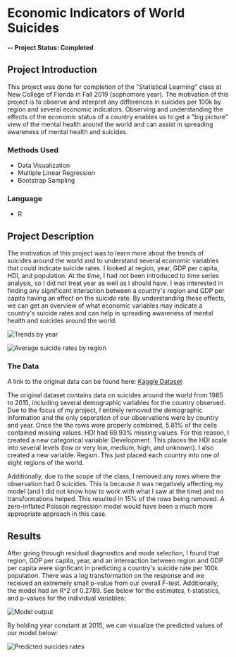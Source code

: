 # Economic Indicators of World Suicides

**-- Project Status: Completed**

## Project Introduction
This project was done for completion of the "Statistical Learning" class at New College of Florida in Fall 2019 (sophomore year). The motivation of this project is to observe and interpret any differences in suicides per 100k by region and several economic indicators. Observing and understanding the effects of the economic status of a country enables us to get a "big picture" view of the mental health around the world and can assist in spreading awareness of mental health and suicides. 

### Methods Used

- Data Visualization
- Multiple Linear Regression
- Bootstrap Sampling

### Language

- R

## Project Description

The motivation of this project was to learn more about the trends of suicides around the world and to understand several economic variables that could indicate suicide rates. I looked at region, year, GDP per capita, HDI, and population. At the time, I had not been introduced to time series analysis, so I did not treat year as well as I should have. I was interested in finding any significant interaction between a country's region and GDP per capita having an effect on the suicide rate. By understanding these effects, we can get an overview of what economic variables may indicate a country's suicide rates and can help in spreading awareness of mental health and suicides around the world.

![Trends by year](https://github.com/Joshuaingram/Economic-Indicators-of-World-Suicides/tree/master/images/suicides_by_year.PNG)

![Average suicide rates by region](https://github.com/Joshuaingram/Economic-Indicators-of-World-Suicides/tree/master/images/average_by_region.PNG)

### The Data

A link to the original data can be found here: [Kaggle Dataset](https://www.kaggle.com/russellyates88/suicide-rates-overview-1985-to-2016)

The original dataset contains data on suicides around the world from 1985 to 2015, including several demographic variables for the country observed. Due to the focus of my project, I entirely removed the demographic information and the only seperation of our observations were by country and year. Once the the rows were properly combined, 5.81% of the cells contained missing values. HDI had 69.93% missing values. For this reason, I created a new categorical variable: Development. This places the HDI scale into several levels (low or very low, medium, high, and unknown). I also created a new variable: Region. This just placed each country into one of eight regions of the world.

Additionally, due to the scope of the class, I removed any rows where the observation had 0 suicides. This is because it was negatively affecting my model (and I did not know how to work with what I saw at the time) and no transformations helped. This resulted in 15% of the rows being removed. A zero-inflated Poisson regression model would have been a much more appropriate approach in this case.

## Results

After going through residual diagnostics and mode selection, I found that region, GDP per capita, year, and an intereaction between region and GDP per capita were signficant in predicting a country's suicide rate per 100k population. There was a log transformation on the response and we received an extremely small p-value from our overall F-test. Additionally, the model had an R^2 of 0.2789. See below for the estimates, t-statistics, and p-values for the individual variables:

![Model output](https://github.com/Joshuaingram/Economic-Indicators-of-World-Suicides/tree/master/images/mlr_output.PNG)

By holding year constant at 2015, we can visualize the predicted values of our model below:

![Predicted suicides rates](https://github.com/Joshuaingram/Economic-Indicators-of-World-Suicides/tree/master/images/suicides_by_region.PNG)

